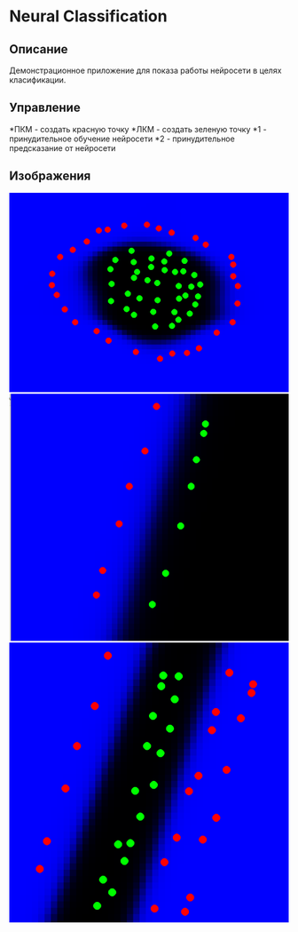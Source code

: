 # Neural Classification

## Описание
Демонстрационное приложение для показа работы нейросети в целях класификации.

## Управление
*ПКМ - создать красную точку
*ЛКМ - создать зеленую точку
*1 - принудительное обучение нейросети
*2 - принудительное предсказание от нейросети

## Изображения
![результат работы нейросети](./images/Screenshot_1.png "результат работы нейросети")
![результат работы нейросети](./images/Screenshot_2.png "результат работы нейросети")
![результат работы нейросети](./images/Screenshot_3.png "результат работы нейросети")
